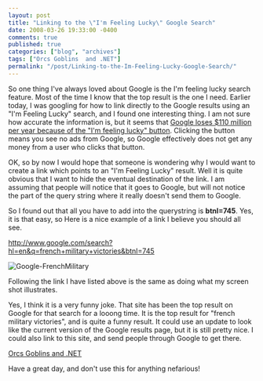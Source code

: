 ```yaml
---
layout: post
title: "Linking to the \"I'm Feeling Lucky\" Google Search"
date: 2008-03-26 19:33:00 -0400
comments: true
published: true
categories: ["blog", "archives"]
tags: ["Orcs Goblins  and .NET"]
permalink: "/post/Linking-to-the-Im-Feeling-Lucky-Google-Search/"
---
```

<!-- more -->



<p>So one thing I've always loved about Google is the I'm feeling lucky search feature. Most of the time I know that the top result is the one I need. Earlier today, I was googling for how to link directly to the Google results using an "I'm Feeling Lucky" search, and I found one interesting thing. I am not sure how accurate the information is, but it seems that <a href="http://valleywag.com/tech/google/im-feeling-lucky-button-costs-google-110-million-per-year-324927.php" target="_blank">Google loses $110 million per year because of the "I'm feeling lucky" button</a>. Clicking the button means you see no ads from Google, so Google effectively does not get any money from a user who clicks that button.</p>
<p>OK, so by now I would hope that someone is wondering why I would want to create a link which points to an "I'm Feeling Lucky" result. Well it is quite obvious that I want to hide the eventual destination of the link. I am assuming that people will notice that it goes to Google, but will not notice the part of the query string where it really doesn't send them to Google.</p>
<p>So I found out that all you have to add into the querystring is <strong>btnI=745</strong>. Yes, it is that easy, so Here is a nice example of a link I believe you should all see.</p>
<p><a title="http://www.google.com/search?hl=en&amp;q=french+military+victories&amp;btnI=745" href="http://www.google.com/search?hl=en&amp;q=french+military+victories&amp;btnI=745">http://www.google.com/search?hl=en&amp;q=french+military+victories&amp;btnI=745</a></p>
<p><img src="http://static.flickr.com/3148/2364635618_67bf9e743d.jpg" border="0" alt="Google-FrenchMilitary" /></p>
<p>Following the link I have listed above is the same as doing what my screen shot illustrates.</p>
<p>Yes, I think it is a very funny joke. That site has been the top result on Google for that search for a looong time. It is the top result for "french military victories", and is quite a funny result. It could use an update to look like the current version of the Google results page, but it is still pretty nice. I could also link to this site, and send people through Google to get there.</p>
<p><a href="http://www.google.com/search?hl=en&amp;q=Orcs+Goblins+.NET&amp;btnI=745" target="_blank">Orcs Goblins and .NET</a></p>
<p>Have a great day, and don't use this for anything nefarious!</p>
